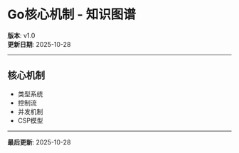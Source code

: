 # Go核心机制 - 知识图谱

**版本**: v1.0  
**更新日期**: 2025-10-28

---

## 核心机制

- 类型系统
- 控制流
- 并发机制
- CSP模型

---

**最后更新**: 2025-10-28

